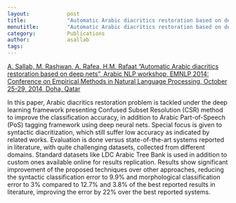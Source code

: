 ```yaml
---
layout:            post
title:             "Automatic Arabic diacritics restoration based on deep nets"
menutitle:         "Automatic Arabic diacritics restoration based on deep nets"
category:          Publications
author:            asallab
tags:              
---
```


[A. Sallab, M. Rashwan, A. Rafea, H.M. Rafaat “Automatic Arabic diacritics restoration based on deep nets”, Arabic NLP workshop, EMNLP 2014: Conference on Empirical Methods in Natural Language Processing, October 25-29, 2014, Doha, Qatar](https://www.aclweb.org/anthology/W14-3608)


In this paper, Arabic diacritics restoration problem is tackled under the deep learning framework presenting Confused Subset Resolution (CSR) method to improve the classification accuracy, in addition to
Arabic Part-of-Speech (PoS) tagging framework using deep neural nets. Special focus is given to syntactic diacritization, which still suffer low accuracy as indicated by related works. Evaluation is done versus state-of-the-art systems reported in literature, with quite challenging datasets, collected from different domains. Standard datasets like LDC Arabic Tree Bank is used in addition to custom ones available online for results replication. Results show significant improvement of the proposed techniques over other approaches, reducing the syntactic classification error to 9.9% and morphological classification error to 3% compared to 12.7% and 3.8% of the best reported results in literature, improving the error by 22% over the best reported systems.
